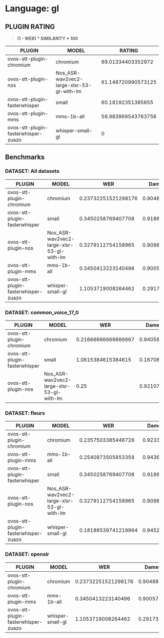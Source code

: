 
# Language: gl

## PLUGIN RATING 

> **(1 - WER) * SIMILARITY * 100**

| PLUGIN | MODEL | RATING |
|--------|-------|--------|
| ovos-stt-plugin-chromium | chromium | 69.01334403352972 |
| ovos-stt-plugin-nos | Nos_ASR-wav2vec2-large-xlsr-53-gl-with-lm | 61.148720990573125 |
| ovos-stt-plugin-fasterwhisper | small | 60.18192351385655 |
| ovos-stt-plugin-mms | mms-1b-all | 58.983969543763756 |
| ovos-stt-plugin-fasterwhisper-zuazo | whisper-small-gl | 0 |

## Benchmarks


### DATASET: **All datasets**

| PLUGIN                        | MODEL                          | WER                 | Damerau Similarity |
|-------------------------------|--------------------------------|---------------------|--------------------|
| ovos-stt-plugin-chromium         | chromium           | 0.23732251521298176  | 0.9048824098013338 |
| ovos-stt-plugin-fasterwhisper         | small           | 0.3450258769407706  | 0.9188442931571251 |
| ovos-stt-plugin-nos         | Nos_ASR-wav2vec2-large-xlsr-53-gl-with-lm           | 0.3279112754158965  | 0.9098310796452163 |
| ovos-stt-plugin-mms         | mms-1b-all           | 0.3450413223140496  | 0.9005754340435855 |
| ovos-stt-plugin-fasterwhisper-zuazo         | whisper-small-gl           | 1.1053719008264462  | 0.29173900301555955 |


### DATASET: **common_voice_17_0**

| PLUGIN                        | MODEL                          | WER                 | Damerau Similarity |
|-------------------------------|--------------------------------|---------------------|--------------------|
| ovos-stt-plugin-chromium         | chromium           | 0.21666666666666667  | 0.9405847797004896 |
| ovos-stt-plugin-fasterwhisper         | small           | 1.0615384615384615  | 0.16708406761969394 |
| ovos-stt-plugin-nos         | Nos_ASR-wav2vec2-large-xlsr-53-gl-with-lm           | 0.25  | 0.9210770310212347 |

### DATASET: **fleurs**

| PLUGIN                        | MODEL                          | WER                 | Damerau Similarity |
|-------------------------------|--------------------------------|---------------------|--------------------|
| ovos-stt-plugin-chromium         | chromium           | 0.2357503385448726  | 0.9233926530375933 |
| ovos-stt-plugin-mms         | mms-1b-all           | 0.2540973505853358  | 0.9436295417486564 |
| ovos-stt-plugin-fasterwhisper         | small           | 0.3450258769407706  | 0.9188442931571251 |
| ovos-stt-plugin-nos         | Nos_ASR-wav2vec2-large-xlsr-53-gl-with-lm           | 0.3279112754158965  | 0.9098310796452163 |
| ovos-stt-plugin-fasterwhisper-zuazo         | whisper-small-gl           | 0.18188539741219964  | 0.9452973414937542 |

### DATASET: **openslr**

| PLUGIN                        | MODEL                          | WER                 | Damerau Similarity |
|-------------------------------|--------------------------------|---------------------|--------------------|
| ovos-stt-plugin-chromium         | chromium           | 0.23732251521298176  | 0.9048824098013338 |
| ovos-stt-plugin-mms         | mms-1b-all           | 0.3450413223140496  | 0.9005754340435855 |
| ovos-stt-plugin-fasterwhisper-zuazo         | whisper-small-gl           | 1.1053719008264462  | 0.29173900301555955 |
